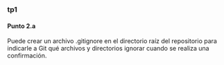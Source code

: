 ### tp1
#### Punto 2.a

Puede crear un archivo .gitignore en el directorio raíz del repositorio para indicarle a Git qué archivos y directorios ignorar cuando se realiza una confirmación.